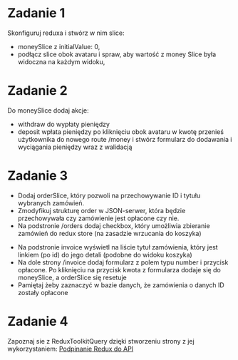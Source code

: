# Zadanie 1

Skonfiguruj reduxa i stwórz w nim slice:

- moneySlice z initialValue: 0,
- podłącz slice obok avataru i spraw, aby wartość z money Slice była widoczna na każdym widoku,

<!-- ? Dodałem avatar w aside, który jest na każdej stronie. Jak inaczej to dodać? Jedyne co znalazłem to <Router path="somewhere" element={<><One/> <Two/></>}>  -->

# Zadanie 2

Do moneySlice dodaj akcje:

- withdraw do wypłaty pieniędzy
- deposit wpłata pieniędzy
  po kliknięciu obok avataru w kwotę przenieś użytkownika do nowego route /money i stwórz formularz do dodawania i wyciągania pieniędzy wraz z walidacją

# Zadanie 3

- Dodaj orderSlice, który pozwoli na przechowywanie ID i tytułu wybranych zamówień.
- Zmodyfikuj strukturę order w JSON-serwer, która będzie przechowywała czy zamówienie jest opłacone czy nie.
- Na podstronie /orders dodaj checkbox, który umożliwia zbieranie zamówień do redux store (na zasadzie wrzucania do koszyka)
<!-- ? Czy nie lepiej tutaj przechować w stanie lokalnym tablice i potem na przycisk, zdispachować akcje do store? -->
- Na podstronie invoice wyświetl na liście tytuł zamówienia, który jest linkiem (po id) do jego detali (podobne do widoku koszyka)
- Na dole strony /invoice dodaj formularz z polem typu number i przycisk opłacone. Po kliknięciu na przycisk kwota z formularza dodaje się do moneySlice, a orderSlice się resetuje
- Pamiętaj żeby zaznaczyć w bazie danych, że zamówienia o danych ID zostały opłacone

# Zadanie 4

Zapoznaj sie z ReduxToolkitQuery dzięki stworzeniu strony z jej wykorzystaniem:
[Podpinanie Redux do API](https://www.youtube.com/watch?v=9DDX3US3kss)
